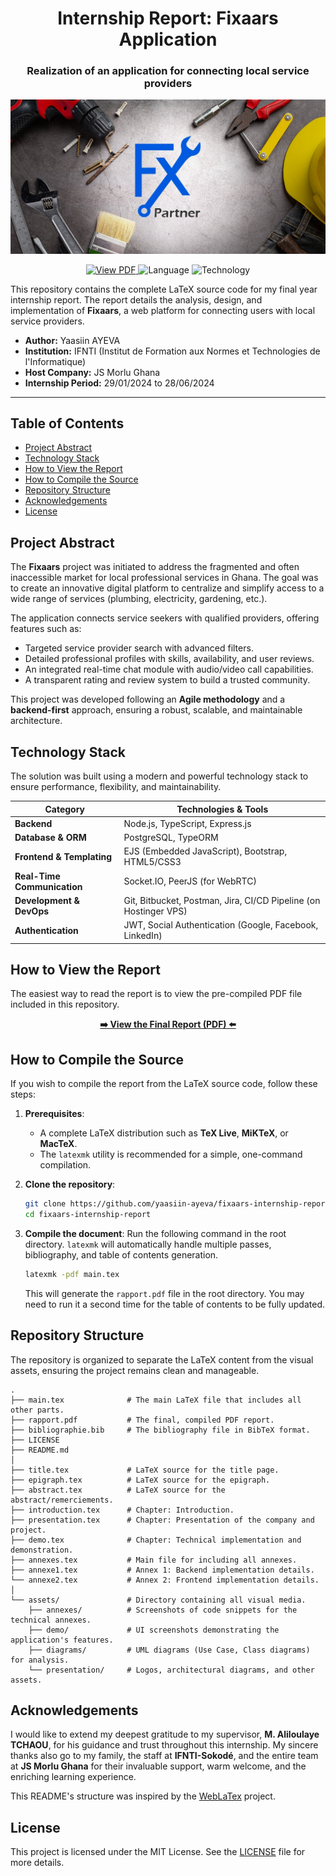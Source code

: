 
<div align="center">

# Internship Report: Fixaars Application

### Realization of an application for connecting local service providers

![Cover Page](assets/demo/cover.jpg)

</div>

<p align="center">
  <a href="https://github.com/yaasiin-ayeva/fixaars-internship-report/blob/main/rapport.pdf" target="_blank" rel="noreferrer noopener">
    <img src="https://img.shields.io/badge/View%20Report-PDF-red?style=for-the-badge&logo=adobe-acrobat-reader" alt="View PDF">
  </a>
  <img src="https://img.shields.io/badge/Language-French-blue?style=for-the-badge" alt="Language">
  <img src="https://img.shields.io/badge/Technology-Node.js%20%26%20TypeScript-green?style=for-the-badge&logo=nodedotjs" alt="Technology">
</p>

This repository contains the complete LaTeX source code for my final year internship report. The report details the analysis, design, and implementation of **Fixaars**, a web platform for connecting users with local service providers.

-   **Author:** Yaasiin AYEVA
-   **Institution:** IFNTI (Institut de Formation aux Normes et Technologies de l'Informatique)
-   **Host Company:** JS Morlu Ghana
-   **Internship Period:** 29/01/2024 to 28/06/2024

---

## Table of Contents

-   [Project Abstract](#project-abstract)
-   [Technology Stack](#technology-stack)
-   [How to View the Report](#how-to-view-the-report)
-   [How to Compile the Source](#how-to-compile-the-source)
-   [Repository Structure](#repository-structure)
-   [Acknowledgements](#acknowledgements)
-   [License](#license)

## Project Abstract

The **Fixaars** project was initiated to address the fragmented and often inaccessible market for local professional services in Ghana. The goal was to create an innovative digital platform to centralize and simplify access to a wide range of services (plumbing, electricity, gardening, etc.).

The application connects service seekers with qualified providers, offering features such as:
-   Targeted service provider search with advanced filters.
-   Detailed professional profiles with skills, availability, and user reviews.
-   An integrated real-time chat module with audio/video call capabilities.
-   A transparent rating and review system to build a trusted community.

This project was developed following an **Agile methodology** and a **backend-first** approach, ensuring a robust, scalable, and maintainable architecture.

## Technology Stack

The solution was built using a modern and powerful technology stack to ensure performance, flexibility, and maintainability.

| Category                | Technologies & Tools                                                                      |
| ----------------------- | ----------------------------------------------------------------------------------------- |
| **Backend**             | Node.js, TypeScript, Express.js                                                           |
| **Database & ORM**      | PostgreSQL, TypeORM                                                                       |
| **Frontend & Templating** | EJS (Embedded JavaScript), Bootstrap, HTML5/CSS3                                          |
| **Real-Time Communication** | Socket.IO, PeerJS (for WebRTC)                                                            |
| **Development & DevOps**  | Git, Bitbucket, Postman, Jira, CI/CD Pipeline (on Hostinger VPS)                           |
| **Authentication**      | JWT, Social Authentication (Google, Facebook, LinkedIn)                                   |

## How to View the Report

The easiest way to read the report is to view the pre-compiled PDF file included in this repository.

<p align="center">
  <a href="https://github.com/yaasiin-ayeva/fixaars-internship-report/blob/main/main.pdf" target="_blank" rel="noreferrer noopener">
    <strong>➡️ View the Final Report (PDF) ⬅️</strong>
  </a>
</p>

## How to Compile the Source

If you wish to compile the report from the LaTeX source code, follow these steps:

1.  **Prerequisites**:
    -   A complete LaTeX distribution such as **TeX Live**, **MiKTeX**, or **MacTeX**.
    -   The `latexmk` utility is recommended for a simple, one-command compilation.

2.  **Clone the repository**:
    ```bash
    git clone https://github.com/yaasiin-ayeva/fixaars-internship-report.git
    cd fixaars-internship-report
    ```

3.  **Compile the document**:
    Run the following command in the root directory. `latexmk` will automatically handle multiple passes, bibliography, and table of contents generation.
    ```bash
    latexmk -pdf main.tex
    ```
    This will generate the `rapport.pdf` file in the root directory. You may need to run it a second time for the table of contents to be fully updated.

## Repository Structure

The repository is organized to separate the LaTeX content from the visual assets, ensuring the project remains clean and manageable.

```
.
├── main.tex              # The main LaTeX file that includes all other parts.
├── rapport.pdf           # The final, compiled PDF report.
├── bibliographie.bib     # The bibliography file in BibTeX format.
├── LICENSE
├── README.md
│
├── title.tex             # LaTeX source for the title page.
├── epigraph.tex          # LaTeX source for the epigraph.
├── abstract.tex          # LaTeX source for the abstract/remerciements.
├── introduction.tex      # Chapter: Introduction.
├── presentation.tex      # Chapter: Presentation of the company and project.
├── demo.tex              # Chapter: Technical implementation and demonstration.
├── annexes.tex           # Main file for including all annexes.
├── annexe1.tex           # Annex 1: Backend implementation details.
└── annexe2.tex           # Annex 2: Frontend implementation details.
│
└── assets/               # Directory containing all visual media.
    ├── annexes/          # Screenshots of code snippets for the technical annexes.
    ├── demo/             # UI screenshots demonstrating the application's features.
    ├── diagrams/         # UML diagrams (Use Case, Class diagrams) for analysis.
    └── presentation/     # Logos, architectural diagrams, and other assets.
```

## Acknowledgements

I would like to extend my deepest gratitude to my supervisor, **M. Aliloulaye TCHAOU**, for his guidance and trust throughout this internship. My sincere thanks also go to my family, the staff at **IFNTI-Sokodé**, and the entire team at **JS Morlu Ghana** for their invaluable support, warm welcome, and the enriching learning experience.

This README's structure was inspired by the [WebLaTex](https://github.com/sanjib-sen/WebLaTex) project.

## License

This project is licensed under the MIT License. See the [LICENSE](LICENSE) file for more details.